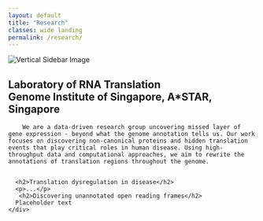 ```yaml
---
layout: default
title: "Research"
classes: wide landing
permalink: /research/
---
```



<section class="page-section full-page-layout fade-in">
    <div class="sidebar-image">
      <img src="{{ '/assets/images/Thesis_cover.png' | relative_url }}" alt="Vertical Sidebar Image" />
    </div>
    <div class="main-content">
       <h1> Laboratory of RNA Translation <br>
       Genome Institute of Singapore, A*STAR, Singapore </h1>

        We are a data-driven research group uncovering missed layer of gene expression - beyond what the genome annotation tells us. Our work focuses on discovering non-canonical proteins and hidden translation events that play critical roles in human disease. Using high-throughput data and computational approaches, we aim to rewrite the annotations of translation regions throughout the genome.


      <h2>Translation dysregulation in disease</h2>
      <p>...</p>
       <h2>Discovering unannotated open reading frames</h2>
      Placeholder text
    </div>
</section>

